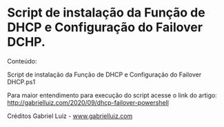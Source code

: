 # Script de instalação da Função de DHCP e Configuração do Failover DCHP.

Conteúdo:

Script de instalação da Função de DHCP e Configuração do Failover DHCP.ps1

Para maior entendimento para execução do script acesse o link do artigo: http://gabrielluiz.com/2020/09/dhcp-failover-powershell

Créditos Gabriel Luiz - www.gabrielluiz.com
